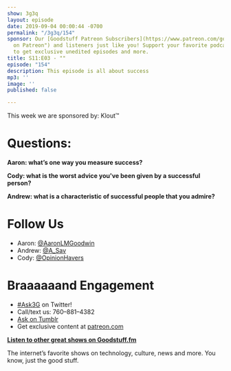 ```yaml
---
show: 3g3q
layout: episode
date: 2019-09-04 00:00:44 -0700
permalink: "/3g3q/154"
sponsor: Our [Goodstuff Patreon Subscribers](https://www.patreon.com/goodstuff "Goodstuff
  on Patreon") and listeners just like you! Support your favorite podcasts directly
  to get exclusive unedited episodes and more.
title: S11:E03 - ""
episode: "154"
description: This episode is all about success
mp3: ''
image: ''
published: false

---
```

This week we are sponsored by: Klout™

# Questions:

**Aaron: what’s one way you measure success?**

**Cody: what is the worst advice you've been given by a successful person?**

**Andrew: what is a characteristic of successful people that you admire?**

# Follow Us

* Aaron: [@AaronLMGoodwin](http://twitter.com/aaronlmgoodwin)
* Andrew: [@A_Sav](http://twitter.com/a_sav)
* Cody: [@OpinionHavers](https://twitter.com/opinionhavers)

# Braaaaaand Engagement

* [#Ask3G](http://twitter.com/) on Twitter!
* Call/text us: 760–881–4382
* [Ask on Tumblr](http://3g3q.co/ask)
* Get exclusive content at [patreon.com](http://www.patreon.com/3g3q)

[**Listen to other great shows on Goodstuff.fm**](http://goodstuff.fm/)

The internet’s favorite shows on technology, culture, news and more. You know, just the good stuff.